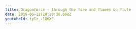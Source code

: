 ```yaml
---
title: Dragonforce - through the fire and flames on flute
date: 2019-05-12T20:20:36.698Z
youtubeId: tyTz_-EQOXE
---
```

